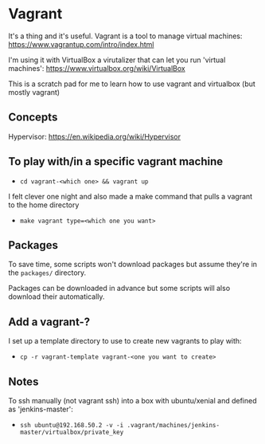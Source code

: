 # Vagrant
It's a thing and it's useful.  Vagrant is a tool to manage virtual machines: https://www.vagrantup.com/intro/index.html

I'm using it with VirtualBox a virutalizer that can let you run 'virtual machines': https://www.virtualbox.org/wiki/VirtualBox

This is a scratch pad for me to learn how to use vagrant and virtualbox (but mostly vagrant)

## Concepts
Hypervisor: https://en.wikipedia.org/wiki/Hypervisor

## To play with/in a specific vagrant machine
- `cd vagrant-<which one> && vagrant up`

I felt clever one night and also made a make command that pulls a vagrant to the home directory
- `make vagrant type=<which one you want>`

## Packages
To save time, some scripts won't download packages but assume they're in the `packages/` directory.

Packages can be downloaded in advance but some scripts will also download their automatically.

## Add a vagrant-?
I set up a template directory to use to create new vagrants to play with:
- `cp -r vagrant-template vagrant-<one you want to create>`

## Notes
To ssh manually (not vagrant ssh) into a box with ubuntu/xenial and defined as 'jenkins-master':
- `ssh ubuntu@192.168.50.2 -v -i .vagrant/machines/jenkins-master/virtualbox/private_key`
